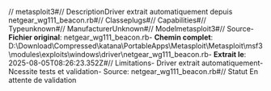 // metasploit3#// DescriptionDriver extrait automatiquement depuis netgear_wg111_beacon.rb#// Classeplugs#// Capabilities#// Typeunknown#// ManufacturerUnknown#// Modelmetasploit3#// Source- **Fichier original**: netgear_wg111_beacon.rb- **Chemin complet**: D:\Download\Compressed\katana\PortableApps\Metasploit\Metasploit\msf3\modules\exploits\windows\driver\netgear_wg111_beacon.rb- **Extrait le**: 2025-08-05T08:26:23.352Z#// Limitations- Driver extrait automatiquement- Ncessite tests et validation- Source: netgear_wg111_beacon.rb#// Statut En attente de validation